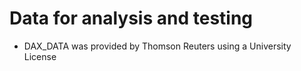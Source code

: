 # Data for analysis and testing
- DAX_DATA was provided by Thomson Reuters using a University License
